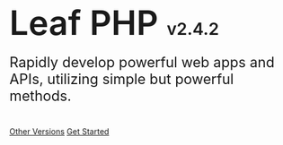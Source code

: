 <h1 style="font-size: 60px; font-weight: 600;">
  Leaf PHP  <span style="font-size: 30px;">v2.4.2</span>
</h1>
<p style="font-size: 25px; margin-top: -20px; margin-bottom: 40px;">
  Rapidly develop powerful web apps and APIs, utilizing simple but powerful methods.
</p>

[Other Versions](versions)
[Get Started](leaf/v/2.4.4/intro/)
